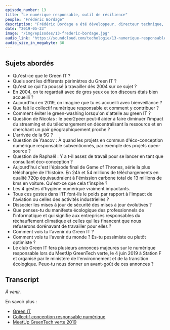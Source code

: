 ```yaml
---
episode_number: 13
title: "Le numérique responsable, outil de résilience"
people: "Frédéric Bordage"
description: "Frédéric Bordage a été développeur, directeur technique, consultant et journaliste. En 2004, il a créé le blog greenit.fr afin de rassembler une communauté autour du green IT, ensuite sur l'éco-conception et la conception responsable des services numériques."
date: "2019-05-23"
image: "/img/episodes/13-frederic-bordage.jpg"
audio_link: "https://soundcloud.com/techologie/13-numerique-responsable-outil-de-resilience"
audio_size_in_megabyte: 30
---
```


## Sujets abordés

* Qu'est-ce que le Green IT ?
* Quels sont les différents périmètres du Green IT ?
* Qu'est ce qui t'a poussé à travailler dès 2004 sur ce sujet ?
* En 2004, on te regardait avec de gros yeux ou ton discours étais bien accueilli ?
* Aujourd'hui en 2019, on imagine que tu es accueilli avec bienveillance ?
* Que fait le collectif numérique responsable et comment y contribuer ?
* Comment éviter le green-washing lorsqu'on s'attelle au green IT ?
* Question de Nicolas : le peer2peer peut-il aider à faire diminuer l'impact du streaming et du téléchargement en décentralisant la ressource et en cherchant un pair géographiquement proche ?
* L'arrivée de la 5G ?
* Question de Yaacov : À quand les projets en commun d'éco-conception numérique responsable subventionnés, par exemple des projets open-source ?
* Question de Raphaël : Y a t-il assez de travail pour se lancer en tant que consultant éco-conception ?
* Aujourd'hui c'est l'épisode final de Game of Thrones, série la plus téléchargée de l'histoire. En 24h et 54 millions de téléchargements en qualité 720p équivaudraient à l'émission carbone total de 13 millions de kms en voiture. Qu'est-ce que cela t'inspire ?
* Les 4 gestes d'hygiène numérique vraiment impactants.
* Tous ces gestes dans l'IT font-ils le poids par rapport à l'impact de l'aviation ou celles des activités industrielles ?
* Dissocier les mises à jour de sécurité des mises à jour évolutives ?
* Que penses-tu du manifeste écologique des professionnels de l'informatique et qui signifie aux entreprises responsables du réchauffement climatique et celles qui les financent que nous refuserons dorénavant de travailler pour elles ?
* Comment vois tu l'avenir du Green IT ?
* Comment vois tu l'avenir du monde ? Es-tu pessimiste ou plutôt optimiste ?
* Le club Green IT fera plusieurs annonces majeures sur le numérique responsable lors du MeetUp GreenTech verte, le 4 juin 2019 à Station F et organisé par le ministère de l'environnement et de la transition écologique. Peux-tu nous donner un avant-goût de ces annonces ? 

## Transcript

_À venir._

<div class="block">
En savoir plus :

* [Green IT](https://www.greenit.fr/)
* [Collectif conception responsable numérique](https://www.conception-numerique-responsable.com/)
* [MeetUp GreenTech verte 2019](https://www.greenit.fr/agenda/greentech-verte-meetup-2019/)

</div>
